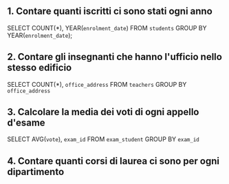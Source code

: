 ## 1. Contare quanti iscritti ci sono stati ogni anno

SELECT COUNT(*), YEAR(`enrolment_date`)
FROM `students`
GROUP BY YEAR(`enrolment_date`);

## 2. Contare gli insegnanti che hanno l'ufficio nello stesso edificio

SELECT COUNT(*), `office_address`
FROM `teachers`
GROUP BY `office_address`

## 3. Calcolare la media dei voti di ogni appello d'esame

SELECT AVG(`vote`), `exam_id`
FROM `exam_student`
GROUP BY `exam_id`

## 4. Contare quanti corsi di laurea ci sono per ogni dipartimento


